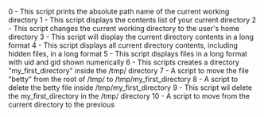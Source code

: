 0 - This script prints the absolute path name of the current working directory
1 - This script displays the contents list of your current directory
2 - This script changes the current working directory to the user's home directory
3 - This script will display the current directory contents in a long format
4 - This script displays all current directory contents, including hidden files, in a long format
5 - This script displays files in a long format with uid and gid shown numerically
6 - This scripts creates a directory "my_first_directory" inside the /tmp/ directory
7 - A script to move the file "betty" from the root of /tmp/ to /tmp/my_first_directory
8 - A script to delete the betty file inside /tmp/my_first_directory
9 - This script wil delete the my_first_directory in the /tmp/ directory
10 - A script to move from the current directory to the previous
